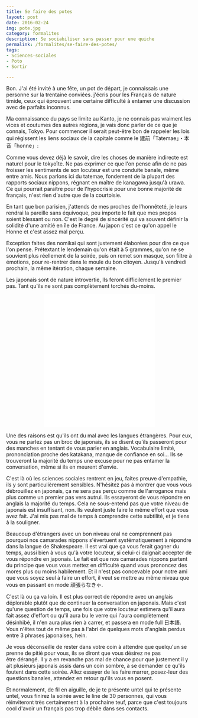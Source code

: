```yaml
---
title: Se faire des potes
layout: post
date: 2016-02-24
img: pote.jpg
category: formalites
description: Se sociabiliser sans passer pour une quiche
permalink: /formalites/se-faire-des-potes/
tags:
- Sciences-sociales
- Poto
- Sortir

---
```

Bon. J'ai été invité à une fête, un pot de départ, je connaissais une personne sur la trentaine conviées. j'écris pour les Français de nature timide, ceux qui éprouvent une certaine difficulté à entamer une discussion avec de parfaits inconnus.  

<span>Ma connaissance du pays se limite au Kanto, je ne connais pas vraiment les vices et coutumes des autres régions, je vais donc parler de ce que je connais, Tokyo. </span><span>Pour commencer il serait peut-être bon de rappeler les lois qui régissent les liens sociaux de la capitale comme le 建前「Tatemae」・本音「honne<span>」:</span></span>  

<span>Comme vous devez déjà le savoir, dire les choses de manière indirecte est naturel pour le tokyoïte. Ne pas exprimer ce que l'on pense afin de ne pas froisser les sentiments de son locuteur est une conduite banale, même entre amis. Nous parlons ici du tatemae, fondement de la plupart des rapports sociaux nippons, régnant en maître de kanagawa jusqu'à urawa. Ce qui pourrait paraître pour de l'hypocrisie pour une bonne majorité de français, n'est rien d'autre que de la courtoisie.</span>  

<span>En tant que bon parisien, j'attends de mes proches de l’honnêteté, je leurs rendrai la pareille sans équivoque, peu importe le fait que mes propos soient blessant ou non. C'est le degré de sincérité qui va souvent définir la solidité d'une amitié en île de France. Au japon c'est ce qu'on appel le Honne et c'est assez mal perçu.</span>  

<span>Exception faites des nomikai qui sont justement élaborées pour dire ce que l'on pense. Prétextant le lendemain qu'on était à 5 grammes, qu'on ne se souvient plus réellement de la soirée, puis on remet son masque, son filtre à émotions, pour re-rentrer dans le moule du bon citoyen. Jusqu'à vendredi prochain, la même itération, chaque semaine.</span>  

Les japonais sont de nature introvertie, Ils feront difficilement le premier pas. Tant qu'ils ne sont pas complètement torchés du-moins.

<div style="text-align:center" markdown="1">

<iframe src="//giphy.com/embed/b4WlNF7ZT9yI8" width="auto" height="360" align="middle" frameBorder="0" class="giphy-embed" allowFullScreen></iframe><p><a href="http://giphy.com/gifs/rabbit-power-rangers-b4WlNF7ZT9yI8"></a></p>

</div>

Une des raisons est qu'ils ont du mal avec les langues étrangères. Pour eux, vous ne parlez pas un broc de japonais, ils se disent qu'ils passeront pour des manches en tentant de vous parler en anglais. Vocabulaire limité, prononciation proche des katakana, manque de confiance en soi... Ils se trouveront la majorité du temps une excuse pour ne pas entamer la conversation, même si ils en meurent d'envie.  

C'est là où les sciences sociales rentrent en jeu, faites preuve d'empathie, ils y sont particulièrement sensibles. N'hésitez pas à montrer que vous vous débrouillez en japonais, ça ne sera pas perçu comme de l'arrogance mais plus comme un premier pas vers autrui. Ils essayeront de vous répondre en anglais la majorité du temps. Cela ne sous-entend pas que votre niveau de japonais est insuffisant, non. Ils veulent juste faire le même effort que vous avez fait. J'ai mis pas mal de temps à comprendre cette subtilité, et je tiens à la souligner.  

Beaucoup d'étrangers avec un bon niveau oral ne comprennent pas pourquoi nos camarades nippons s'évertuent systématiquement à répondre dans la langue de Shakespeare. Il est vrai que ça vous ferait gagner du temps, aussi bien à vous qu'à votre locuteur, si celui-ci daignait accepter de vous répondre en japonais. Le fait est que nos camarades nippons partent du principe que vous vous mettez en difficulté quand vous prononcez des mores plus ou moins habilement. Et il n'est pas concevable pour notre ami que vous soyez seul à faire un effort, il veut se mettre au même niveau que vous en passant en mode 頑張らなきゃ.  

C'est là ou ça va loin. Il est plus correct de répondre avec un anglais déplorable plutôt que de continuer la conversation en japonais. Mais c'est qu'une question de temps, une fois que votre locuteur estimera qu'il aura fait assez d'effort ou qu'il aura bu le verre qui l'aura complètement désinhibé, il n'en aura plus rien à carrer, et passera en mode full 日本語. Vous n'êtes tout de même pas à l'abri de quelques mots d'anglais perdus entre 3 phrases japonaises, hein.  

Je vous déconseille de rester dans votre coin à attendre que quelqu'un se prenne de pitié pour vous, ils se diront que vous désirez ne pas être dérangé. Il y a en revanche pas mal de chance pour que justement il y ait plusieurs japonais assis dans un coin sombre, à se demander ce qu'ils foutent dans cette soirée. Allez essayer de les faire marrer, posez-leur des questions banales, attendez en retour qu'ils vous en posent.  

Et normalement, de fil en aiguille, de je te présente untel qui te présente untel, vous finirez la soirée avec le line de 30 personnes, qui vous réinviteront très certainement à la prochaine teuf, parce que c'est toujours cool d'avoir un français pas trop débile dans ses contacts.